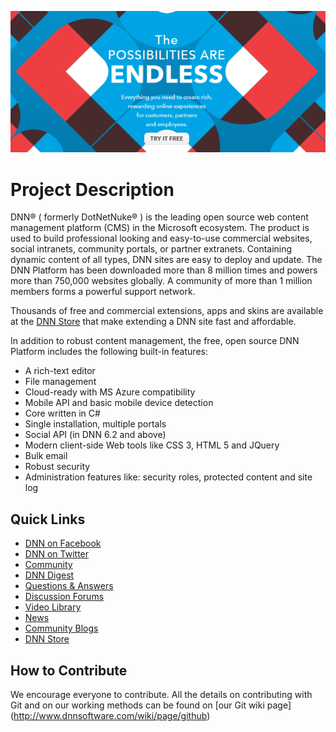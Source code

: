 ![DNN Platform At A Glance](dnnplatform.png)

Project Description
==================
DNN® ( formerly DotNetNuke® ) is the leading open source web content management platform (CMS) in the Microsoft ecosystem. The product is used to build professional looking and easy-to-use commercial websites, social intranets, community portals, or partner extranets. Containing dynamic content of all types, DNN sites are easy to deploy and update. The DNN Platform has been downloaded more than 8 million times and powers more than 750,000 websites globally. A community of more than 1 million members forms a powerful support network. 

Thousands of free and commercial extensions, apps and skins are available at the [DNN Store](http://store.dnnsoftware.com/) that make extending a DNN site fast and affordable.

In addition to robust content management, the free, open source DNN Platform includes the following built-in features:

* A rich-text editor
* File management
* Cloud-ready with MS Azure compatibility
* Mobile API and basic mobile device detection
* Core written in C#
* Single installation, multiple portals
* Social API (in DNN 6.2 and above)
* Modern client-side Web tools like CSS 3, HTML 5 and JQuery
* Bulk email
* Robust security
* Administration features like: security roles, protected content and site log

Quick Links
-----------
* [DNN on Facebook](http://www.facebook.com/DNNsoftware)
* [DNN on Twitter](http://www.Twitter.com/DNN)
* [Community](http://www.dnnsoftware.com/Community)
* [DNN Digest](http://www.dnnsoftware.com/community/participate/subscribe-to-dnn-digest)
* [Questions & Answers](http://answers.dnnsoftware.com/)
* [Discussion Forums](http://forums.dnnsoftware.com/)
* [Video Library](http://www.dnnsoftware.com/videos)
* [News](http://www.dnnsoftware.com/About/In-The-News/Press-Releases)
* [Community Blogs](http://www.dnnsoftware.com/community-blog)
* [DNN Store](http://store.dnnsoftware.com/)

How to Contribute
-----------------
We encourage everyone to contribute.
All the details on contributing with Git and on our working methods can be found on [our Git wiki page] (http://www.dnnsoftware.com/wiki/page/github)
